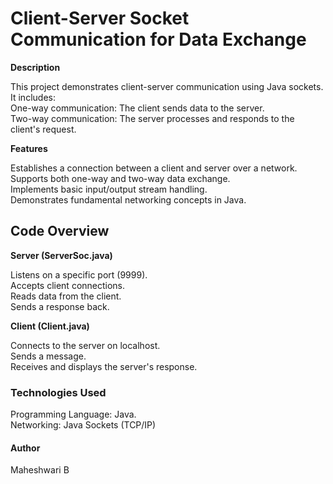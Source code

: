 # Client-Server Socket Communication for Data Exchange 

**Description**

This project demonstrates client-server communication using Java sockets. It includes:<br>
One-way communication: The client sends data to the server.<br>
Two-way communication: The server processes and responds to the client's request.<br>


**Features**

Establishes a connection between a client and server over a network.<br>
Supports both one-way and two-way data exchange.<br>
Implements basic input/output stream handling.<br>
Demonstrates fundamental networking concepts in Java.<br>

## Code Overview

**Server (ServerSoc.java)**

Listens on a specific port (9999).<br>
Accepts client connections.<br>
Reads data from the client.<br>
Sends a response back.<br>

**Client (Client.java)**

Connects to the server on localhost.<br>
Sends a message.<br>
Receives and displays the server's response.<br>


### Technologies Used

Programming Language: Java. <br>
Networking: Java Sockets (TCP/IP) <br>


#### Author

Maheshwari B
